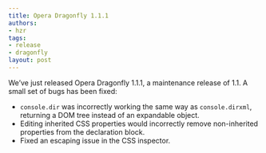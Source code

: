 ```yaml
---
title: Opera Dragonfly 1.1.1
authors:
- hzr
tags:
- release
- dragonfly
layout: post
---
```

We’ve just released Opera Dragonfly 1.1.1, a maintenance release of 1.1. A small set of bugs has been fixed:<br/><ul class="bullets"><li><code>console.dir</code> was incorrectly working the same way as <code>console.dirxml</code>, returning a DOM tree instead of an expandable object.</li><li>Editing inherited CSS properties would incorrectly remove non-inherited properties from the declaration block.</li><li>Fixed an escaping issue in the CSS inspector.</li></ul>
